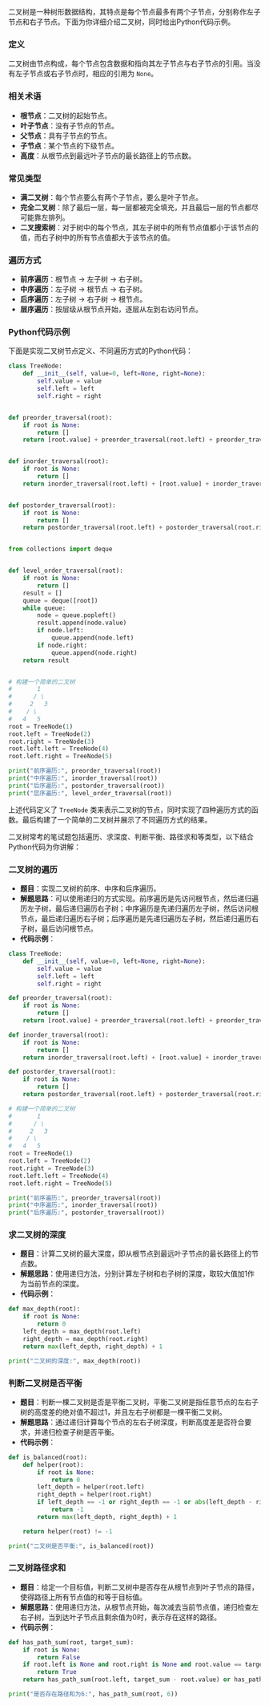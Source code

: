 二叉树是一种树形数据结构，其特点是每个节点最多有两个子节点，分别称作左子节点和右子节点。下面为你详细介绍二叉树，同时给出Python代码示例。

### 定义
二叉树由节点构成，每个节点包含数据和指向其左子节点与右子节点的引用。当没有左子节点或右子节点时，相应的引用为 `None`。

### 相关术语
- **根节点**：二叉树的起始节点。
- **叶子节点**：没有子节点的节点。
- **父节点**：具有子节点的节点。
- **子节点**：某个节点的下级节点。
- **高度**：从根节点到最远叶子节点的最长路径上的节点数。

### 常见类型
- **满二叉树**：每个节点要么有两个子节点，要么是叶子节点。
- **完全二叉树**：除了最后一层，每一层都被完全填充，并且最后一层的节点都尽可能靠左排列。
- **二叉搜索树**：对于树中的每个节点，其左子树中的所有节点值都小于该节点的值，而右子树中的所有节点值都大于该节点的值。

### 遍历方式
- **前序遍历**：根节点 -> 左子树 -> 右子树。
- **中序遍历**：左子树 -> 根节点 -> 右子树。
- **后序遍历**：左子树 -> 右子树 -> 根节点。
- **层序遍历**：按层级从根节点开始，逐层从左到右访问节点。

### Python代码示例
下面是实现二叉树节点定义、不同遍历方式的Python代码：

```python
class TreeNode:
    def __init__(self, value=0, left=None, right=None):
        self.value = value
        self.left = left
        self.right = right


def preorder_traversal(root):
    if root is None:
        return []
    return [root.value] + preorder_traversal(root.left) + preorder_traversal(root.right)


def inorder_traversal(root):
    if root is None:
        return []
    return inorder_traversal(root.left) + [root.value] + inorder_traversal(root.right)


def postorder_traversal(root):
    if root is None:
        return []
    return postorder_traversal(root.left) + postorder_traversal(root.right) + [root.value]


from collections import deque


def level_order_traversal(root):
    if root is None:
        return []
    result = []
    queue = deque([root])
    while queue:
        node = queue.popleft()
        result.append(node.value)
        if node.left:
            queue.append(node.left)
        if node.right:
            queue.append(node.right)
    return result


# 构建一个简单的二叉树
#       1
#      / \
#     2   3
#    / \
#   4   5
root = TreeNode(1)
root.left = TreeNode(2)
root.right = TreeNode(3)
root.left.left = TreeNode(4)
root.left.right = TreeNode(5)

print("前序遍历:", preorder_traversal(root))
print("中序遍历:", inorder_traversal(root))
print("后序遍历:", postorder_traversal(root))
print("层序遍历:", level_order_traversal(root))

```
    
上述代码定义了 `TreeNode` 类来表示二叉树的节点，同时实现了四种遍历方式的函数。最后构建了一个简单的二叉树并展示了不同遍历方式的结果。 


二叉树常考的笔试题包括遍历、求深度、判断平衡、路径求和等类型，以下结合Python代码为你讲解：

### 二叉树的遍历
- **题目**：实现二叉树的前序、中序和后序遍历。
- **解题思路**：可以使用递归的方式实现。前序遍历是先访问根节点，然后递归遍历左子树，最后递归遍历右子树；中序遍历是先递归遍历左子树，然后访问根节点，最后递归遍历右子树；后序遍历是先递归遍历左子树，然后递归遍历右子树，最后访问根节点。
- **代码示例**：
```python
class TreeNode:
    def __init__(self, value=0, left=None, right=None):
        self.value = value
        self.left = left
        self.right = right

def preorder_traversal(root):
    if root is None:
        return []
    return [root.value] + preorder_traversal(root.left) + preorder_traversal(root.right)

def inorder_traversal(root):
    if root is None:
        return []
    return inorder_traversal(root.left) + [root.value] + inorder_traversal(root.right)

def postorder_traversal(root):
    if root is None:
        return []
    return postorder_traversal(root.left) + postorder_traversal(root.right) + [root.value]

# 构建一个简单的二叉树
#       1
#      / \
#     2   3
#    / \
#   4   5
root = TreeNode(1)
root.left = TreeNode(2)
root.right = TreeNode(3)
root.left.left = TreeNode(4)
root.left.right = TreeNode(5)

print("前序遍历:", preorder_traversal(root))
print("中序遍历:", inorder_traversal(root))
print("后序遍历:", postorder_traversal(root))
```

### 求二叉树的深度
- **题目**：计算二叉树的最大深度，即从根节点到最远叶子节点的最长路径上的节点数。
- **解题思路**：使用递归方法，分别计算左子树和右子树的深度，取较大值加1作为当前节点的深度。
- **代码示例**：
```python
def max_depth(root):
    if root is None:
        return 0
    left_depth = max_depth(root.left)
    right_depth = max_depth(root.right)
    return max(left_depth, right_depth) + 1

print("二叉树的深度:", max_depth(root))
```

### 判断二叉树是否平衡
- **题目**：判断一棵二叉树是否是平衡二叉树，平衡二叉树是指任意节点的左右子树的高度差的绝对值不超过1，并且左右子树都是一棵平衡二叉树。
- **解题思路**：通过递归计算每个节点的左右子树深度，判断高度差是否符合要求，并递归检查子树是否平衡。
- **代码示例**：
```python
def is_balanced(root):
    def helper(root):
        if root is None:
            return 0
        left_depth = helper(root.left)
        right_depth = helper(root.right)
        if left_depth == -1 or right_depth == -1 or abs(left_depth - right_depth) > 1:
            return -1
        return max(left_depth, right_depth) + 1

    return helper(root) != -1

print("二叉树是否平衡:", is_balanced(root))
```

### 二叉树路径求和
- **题目**：给定一个目标值，判断二叉树中是否存在从根节点到叶子节点的路径，使得路径上所有节点值的和等于目标值。
- **解题思路**：使用递归方法，从根节点开始，每次减去当前节点值，递归检查左右子树，当到达叶子节点且剩余值为0时，表示存在这样的路径。
- **代码示例**：
```python
def has_path_sum(root, target_sum):
    if root is None:
        return False
    if root.left is None and root.right is None and root.value == target_sum:
        return True
    return has_path_sum(root.left, target_sum - root.value) or has_path_sum(root.right, target_sum - root.value)

print("是否存在路径和为6:", has_path_sum(root, 6))
```